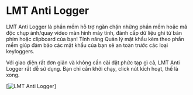 # LMT Anti Logger
LMT Anti Logger là phần mềm hỗ trợ ngăn chặn những phần mềm hoặc mã độc chụp ảnh/quay video màn hình máy tính, đánh cắp dữ liệu ghi từ bàn phím hoặc clipboard của bạn! Tính năng Quản lý mật khẩu kèm theo phần mềm giúp đảm bảo các mật khẩu của bạn sẽ an toàn trước các loại keyloggers.

Với giao diện rất đơn giản và không cần cài đặt phức tạp gì cả, LMT Anti Logger rất dễ sử dụng. Bạn chỉ cần khởi chạy, click nút kích hoạt, thế là xong.

[![LMT Anti Logger](https://i.imgur.com/26zF00u.png)]
